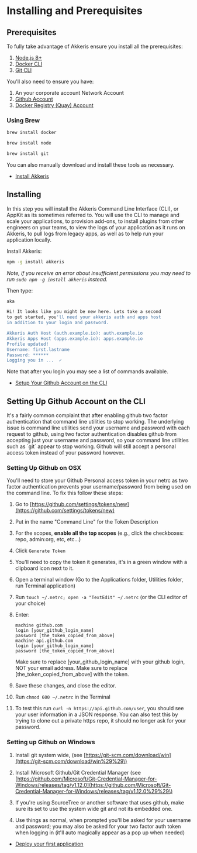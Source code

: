 # Installing and Prerequisites

## Prerequisites

To fully take advantage of Akkeris ensure you install all the prerequisites:

1. [Node.js 8+](https://nodejs.org)
2. [Docker CLI](https://docker.com/docker-mac)
3. [Git CLI](https://git-scm.com/book/en/v2/Getting-Started-The-Command-Line)

You'll also need to ensure you have:

1. An your corporate account Network Account
2. [Github Account](https://github.com)
3. [Docker Registry \(Quay\) Account](https://quay.example.io)

### Using Brew

```bash
brew install docker
```
```bash
brew install node
```
```bash
brew install git
```

You can also manually download and install these tools as necessary.

* [Install Akkeris](#installing)


## Installing

In this step you will install the Akkeris Command Line Interface \(CLI\), or AppKit as its sometimes referred to. You will use the CLI to manage and scale your applications, to provision add-ons, to install plugins from other engineers on your teams, to view the logs of your application as it runs on Akkeris, to pull logs from legacy apps, as well as to help run your application locally.

Install Akkeris:

```bash
npm -g install akkeris
```

_Note, if you receive an error about insufficient permissions you may need to run _`sudo npm -g install akkeris`_ instead._

Then type:

```bash
aka

Hi! It looks like you might be new here. Lets take a second
to get started, you'll need your akkeris auth and apps host
in addition to your login and password.

Akkeris Auth Host (auth.example.io): auth.example.io
Akkeris Apps Host (apps.example.io): apps.example.io
Profile updated!
Username: first.lastname
Password: ******
Logging you in ...  ✓
```

Note that after you login you may see a list of commands available.

* [Setup Your Github Account on the CLI](#setting-up-github-account-on-the-cli)


## Setting Up Github Account on the CLI

It's a fairly common complaint that after enabling github two factor authentication that command line utilities to stop working.  The underlying issue is command line utilities send your username and password with each request to github, using two factor authentication disables github from accepting just your username and password, so your command line utilities such as \`git\` appear to stop working.  Github will still accept a personal access token instead of your password however.

### Setting Up Github on OSX

You'll need to store your Github Personal access token in your netrc as two factor authentication prevents your username/password from being used on the command line.   To fix this follow these steps:

1. Go to [https://github.com/settings/tokens/new](https://github.com/settings/tokens/new)
2. Put in the name "Command Line" for the Token Description
3. For the scopes, **enable all the top scopes** \(e.g., click the checkboxes: repo, admin:org, etc, etc...\) 
4. Click `Generate Token`
5. You'll need to copy the token it generates, it's in a green window with a clipboard icon next to it.
6. Open a terminal window \(Go to the Applications folder, Utilities folder, run Terminal application\)
7. Run `touch ~/.netrc; open -a "TextEdit" ~/.netrc` \(or the CLI editor of your choice\)
8. Enter:

   ```
   machine github.com
   login [your_github_login_name]
   password [the_token_copied_from_above]
   machine api.github.com
   login [your_github_login_name]
   password [the_token_copied_from_above]
   ```

   Make sure to replace \[your\_github\_login\_name\] with your github login, NOT your email address.  Make sure to replace \[the\_token\_copied\_from\_above\] with the token.

9. Save these changes, and close the editor.

10. Run `chmod 600 ~/.netrc` in the Terminal

11. To test this run `curl -n https://api.github.com/user`, you should see your user information in a JSON response.  You can also test this by trying to clone out a private https repo, it should no longer ask for your password.

### Setting up Github on Windows

1. Install git system wide, \(see [https://git-scm.com/download/win](https://git-scm.com/download/win%29%29\)

2. Install Microsoft Github/Git Credential Manager \(see [https://github.com/Microsoft/Git-Credential-Manager-for-Windows/releases/tag/v1.12.0](https://github.com/Microsoft/Git-Credential-Manager-for-Windows/releases/tag/v1.12.0%29%29\)

3. If you're using SourceTree or another software that uses github, make sure its set to use the system wide git and not its embedded one.

4. Use things as normal, when prompted you'll be asked for your username and password; you may also be asked for your two factor auth token when logging in \(it'll auto magically appear as a pop up when needed\)



* [Deploy your first application](//getting-started.md)




